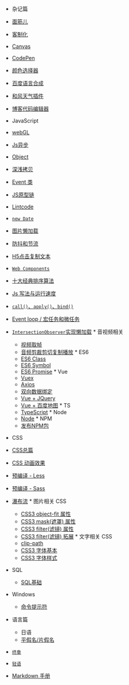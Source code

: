 *  杂记篇
  *  [面筋儿](notes/face.md)
  *  [客制化](notes/keyboard.md "工欲善其事必先利其器")
  *  [Canvas](notes/canvas.md "灰色")
  *  [CodePen](notes/codepen.md "世界的孤独还有美丽")
  *  [颜色选择器](notes/color.md "不是所有人都曾活过")
  *  [百度语言合成](notes/baidu.md "我们终究还是在过去的回忆里挣扎")
  *  [和风天气插件](notes/hefeng.md "我究竟拿什么换了空白")
  *  [博客代码编辑器](notes/note.md "Sakura&えりいHelloKitty")
  
*  JavaScript
  *  [webGL](notes/webgl.md "养蛊模式")
  *  [Js异步](notes/Async.md "再美的樱花也不是最初看到的那朵了")
  *  [Object](js/object.md "")
  *  [深浅拷贝](js/deep.md "后人哀之而不鉴之，亦使后人而复哀后人也") 
  *  [Event 类](js/event.md "中国人终究是上不了台面的臭虫")
  *  [JS原型链](js/prototype.md)
  *  [Lintcode](js/lintcode.md "愛にできることはまだあるかい")
  *  [`new Date`](js/date.md "蜕了皮的猴子")
  *  [图片懒加载](js/lazy.md "The world")
  *  [防抖和节流](notes/debounce.md "君だよかった")
  *  [H5点击复制文本](notes/copy.md "86年的孤独换一次回眸看我犹豫了吗") 
  *  [`Web Components`](js/components.md "小心33楼的命运")
  *  [十大经典排序算法](js/algorithm.md "世界的终焉")
  *  [Js 写法与运行速度](js/speed.md "我的全世界")
  *  [`call()`、`apply()`、`bind()`](js/cab.md "这个世界上已经没有人认识你了")
  *  [Event loop / 宏任务和微任务](js/loop.md "中国人的自尊心永远喜欢放到国家层次来掩盖自己的劣根性")
  *  [`IntersectionObserver`实现懒加载](js/intersection.md "The star")
    * 音视频相关
      *  [视频取帧](notes/video.md "食堂泼辣酱")
      *  [音频剪裁剪切复制播放](js/video.md "")
    * ES6
      *  [ES6 Class](js/class.md "扮猪吃老虎")
      *  [ES6 Symbol](js/symbol.md "这个没有你的世界")
      *  [ES6 Promise](js/promise.md "树欲静而风不止")
    * Vue
      *  [Vuex](vue/vuex.md "情商只不过是玩弄人心的资本")
      *  [Axios](vue/axios.md "一束光")
      *  [双向数据绑定](vue/property.md "流星划过之夜")
      *  [Vue + JQuery](vue/jquery.md "无尘之地")
      *  [Vue + 百度地图](vue/map.md "可曾为自己而活")
    * TS
      *  [TypeScript](ts/ts.md "此生最大的幸运就是遇见了你")
    * Node
      *  [Node](node/node.md "剑乃杀器")
    *  NPM
      *  [发布NPM包](node/npm.md "拜托了,请活下去")
*  CSS
  *  [CSS总篇](css/css.md "")
  *  [CSS 动画效果](css/animation.md "好きでよいのり")
  *  [预编译 - Less](css/less.md "公无渡河,公竟渡河")
  *  [预编译 - Sass](css/sass.md "")
  *  [瀑布流](css/waterfall.md "这是一场试炼")
    *  图片相关 CSS
        *  [CSS3 object-fit 属性](css/fit.md "追寻夕阳下最美的一抹红韵")
        *  [CSS3 mask(遮罩) 属性](css/mask.md "みてよ空を")
        *  [CSS3 filter(滤镜) 属性](css/filter.md "在不断失去中生存")
        *  [CSS3 filter(滤镜) 拓展](css/drop.md)
    *  文字相关 CSS
        *  [clip-path](css/clip.md "梦与尼伯龙根之歌")
        *  [CSS3 字体基本](css/font.md "ここにいるよ")
        *  [CSS3 字体样式](css/family.md "見てよ星")




* SQL
    *  [SQL基础](sql/query.md "粉色花边裙与樱花之露")

* Windows
    *  [命令提示符](win/bash.md)



<!-- * PHP
    *  [ThinkPHP6](php/tp.md "每个人的心里都有一个死小孩")
 
* uni-app
    *  [uniapp](uniapp/uni.md "最温柔的你却不被在世界温柔以待") -->
      
* 语言篇
  *  日语
    *  [平假名/片假名](japanese/50.md "我们在人群中穿梭,好像不曾了来过")

*  [`终章`](https://gitee.com/NidhoggDJoking/Evolution/pages)

*  [`轻语`](https://nidhoggdjoking.gitee.io/hexo)

*  [Markdown 手册](demo/Markdown.md "我们的征途是星辰大海")

<!-- *  [Nidhogg Family](nidhogg/nidhogg.md "家人就是守护彼此的孤独") -->

<!-- 侧边栏样式 -->
<style>
.sidebar {
    user-select: none;
}
.sidebar-nav li>p {
  font-size: 16px;
  font-weight: 600;
  color: #545454;
  letter-spacing: 1px;
  text-shadow: 0px 0px 1px #ff91f1;
  animation: navText 12s infinite;
}
@keyframes navText
    {
        0%   {
            text-shadow: 0px 0px 1px #ff0053;
        }
        25%  {
            text-shadow: 0px 0px 1px #00ffa0;
        }
        50%  {
            text-shadow: 0px 0px 1px #ff7500;
        }
        75%  {
            text-shadow: 0px 0px 1px #2196f3;
        }
        100% {
            text-shadow: 0px 0px 1px #ff0053;
        }
    }
.sidebar ul li {
  /* font-size: 16px; */
  font-weight:600;
}
.sidebar ul li a{
  font-size: 15px;
}
.sidebar ul>li{
    color: #676767;
    font-size: 14px!important;
    font-family: HYDiS;
}
.sidebar ul li a{
    font-family: QuTi;

}
.sidebar ul li.active>a{
  color:#d60000;
  font-size: 16px;
  font-family: cursive;
}
/* .app-name{
  border-bottom: 1px solid #abdfd8;
}
#markdown > a{
  font-size: 20px;
  font-weight: 600;
}
#async > a{
  font-size: 20px;
  font-weight: 600;
}

.sidebar li>p{
font-size: 20px;
} */
</style>